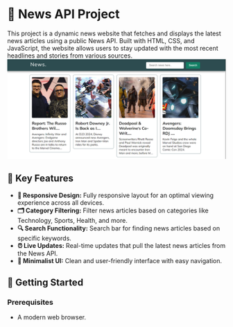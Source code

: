 # 📰 News API Project

This project is a dynamic news website that fetches and displays the latest news articles using a public News API. Built with HTML, CSS, and JavaScript, the website allows users to stay updated with the most recent headlines and stories from various sources.
![desktop-design](desktop-design)

## 🌟 Key Features
- **📱 Responsive Design:** Fully responsive layout for an optimal viewing experience across all devices.
- **🗂️ Category Filtering:** Filter news articles based on categories like Technology, Sports, Health, and more.
- **🔍 Search Functionality:** Search bar for finding news articles based on specific keywords.
- **⏰ Live Updates:** Real-time updates that pull the latest news articles from the News API.
- **🎨 Minimalist UI:** Clean and user-friendly interface with easy navigation.

## 🚀 Getting Started

### Prerequisites
- A modern web browser.

